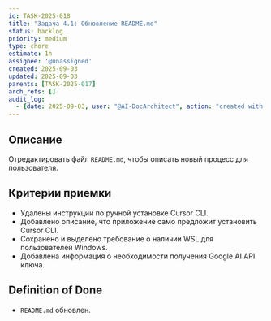 ```yaml
---
id: TASK-2025-018
title: "Задача 4.1: Обновление README.md"
status: backlog
priority: medium
type: chore
estimate: 1h
assignee: '@unassigned'
created: 2025-09-03
updated: 2025-09-03
parents: [TASK-2025-017]
arch_refs: []
audit_log:
  - {date: 2025-09-03, user: "@AI-DocArchitect", action: "created with status backlog"}
---
```

## Описание
Отредактировать файл `README.md`, чтобы описать новый процесс для пользователя.

## Критерии приемки
- Удалены инструкции по ручной установке Cursor CLI.
- Добавлено описание, что приложение само предложит установить Cursor CLI.
- Сохранено и выделено требование о наличии WSL для пользователей Windows.
- Добавлена информация о необходимости получения Google AI API ключа.

## Definition of Done
- `README.md` обновлен.

